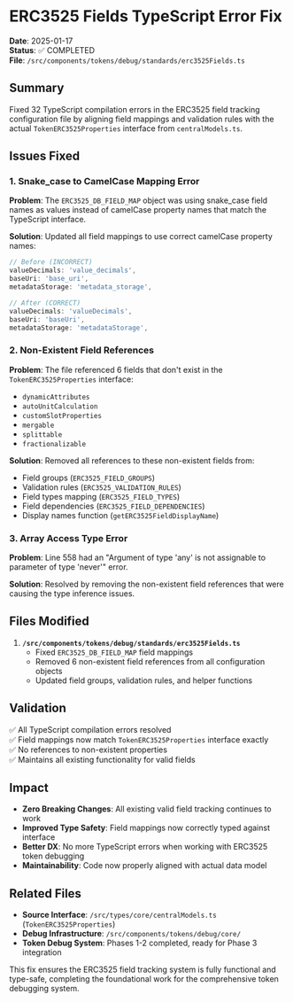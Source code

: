 # ERC3525 Fields TypeScript Error Fix

**Date**: 2025-01-17  
**Status**: ✅ COMPLETED  
**File**: `/src/components/tokens/debug/standards/erc3525Fields.ts`

## Summary

Fixed 32 TypeScript compilation errors in the ERC3525 field tracking configuration file by aligning field mappings and validation rules with the actual `TokenERC3525Properties` interface from `centralModels.ts`.

## Issues Fixed

### 1. Snake_case to CamelCase Mapping Error
**Problem**: The `ERC3525_DB_FIELD_MAP` object was using snake_case field names as values instead of camelCase property names that match the TypeScript interface.

**Solution**: Updated all field mappings to use correct camelCase property names:
```typescript
// Before (INCORRECT)
valueDecimals: 'value_decimals',
baseUri: 'base_uri',
metadataStorage: 'metadata_storage',

// After (CORRECT)
valueDecimals: 'valueDecimals',
baseUri: 'baseUri', 
metadataStorage: 'metadataStorage',
```

### 2. Non-Existent Field References
**Problem**: The file referenced 6 fields that don't exist in the `TokenERC3525Properties` interface:

- `dynamicAttributes`
- `autoUnitCalculation` 
- `customSlotProperties`
- `mergable`
- `splittable`
- `fractionalizable`

**Solution**: Removed all references to these non-existent fields from:
- Field groups (`ERC3525_FIELD_GROUPS`)
- Validation rules (`ERC3525_VALIDATION_RULES`)
- Field types mapping (`ERC3525_FIELD_TYPES`)
- Field dependencies (`ERC3525_FIELD_DEPENDENCIES`)
- Display names function (`getERC3525FieldDisplayName`)

### 3. Array Access Type Error
**Problem**: Line 558 had an "Argument of type 'any' is not assignable to parameter of type 'never'" error.

**Solution**: Resolved by removing the non-existent field references that were causing the type inference issues.

## Files Modified

1. **`/src/components/tokens/debug/standards/erc3525Fields.ts`**
   - Fixed `ERC3525_DB_FIELD_MAP` field mappings
   - Removed 6 non-existent field references from all configuration objects
   - Updated field groups, validation rules, and helper functions

## Validation

✅ All TypeScript compilation errors resolved  
✅ Field mappings now match `TokenERC3525Properties` interface exactly  
✅ No references to non-existent properties  
✅ Maintains all existing functionality for valid fields  

## Impact

- **Zero Breaking Changes**: All existing valid field tracking continues to work
- **Improved Type Safety**: Field mappings now correctly typed against interface
- **Better DX**: No more TypeScript errors when working with ERC3525 token debugging
- **Maintainability**: Code now properly aligned with actual data model

## Related Files

- **Source Interface**: `/src/types/core/centralModels.ts` (`TokenERC3525Properties`)
- **Debug Infrastructure**: `/src/components/tokens/debug/core/`
- **Token Debug System**: Phases 1-2 completed, ready for Phase 3 integration

This fix ensures the ERC3525 field tracking system is fully functional and type-safe, completing the foundational work for the comprehensive token debugging system.
